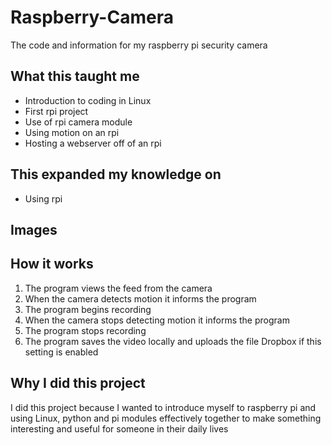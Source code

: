 # Raspberry-Camera
The code and information for my raspberry pi security camera

## What this taught me
* Introduction to coding in Linux
* First rpi project
* Use of rpi camera module
* Using motion on an rpi
* Hosting a webserver off of an rpi

## This expanded my knowledge on
* Using rpi

## Images

## How it works
1. The program views the feed from the camera
1. When the camera detects motion it informs the program
1. The program begins recording 
1. When the camera stops detecting motion it informs the program
1. The program stops recording
1. The program saves the video locally and uploads the file Dropbox if this setting is enabled

## Why I did this project
I did this project because I wanted to introduce myself to raspberry pi and using Linux, python and pi modules effectively together to make something interesting and useful for someone in their daily lives
